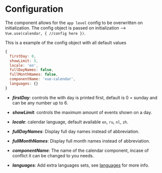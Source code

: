 # Configuration

The component allows for the `app level` config to be overwritten on initialization. The config object is 
passed on initialization --> `Vue.use(calendar, { //config here })`.

This is a example of the config object with all default values
```javascript
{
  firstDay: 0,
  showLimit: 3,
  locale: 'en',
  fullDayNames: false,
  fullMonthNames: false,
  componentName: 'vue-calendar',
  languages: {}
}
```

* ***firstDay***: controls the with day is printed first, default is 0 = sunday and can be any number up to 6.

* ***showLimit***: controls the maximum amount of events shown on a day.

* ***locale***: calendar language, default available `en`, `ru`, `nl`, `zh`.

* ***fullDayNames***: Display full day names instead of abbreviation.

* ***fullMonthNames***: Display full month names instead of abbreviation.

* ***componentName***: The name of the calendar component, incase of conflict it can be changed to you needs.

* ***languages***: Add extra languages sets, see [languages](./languages.md) for more info.
